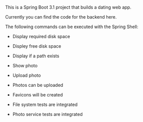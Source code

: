 This is a Spring Boot 3.1 project that builds a dating web app.

Currently you can find the code for the backend here.

The following commands can be executed with the Spring Shell:
- Display required disk space
- Displey free disk space
- Display if a path exists
- Show photo
- Upload photo

- Photos can be uploaded
- Favicons will be created

- File system tests are integrated
- Photo service tests are integrated
